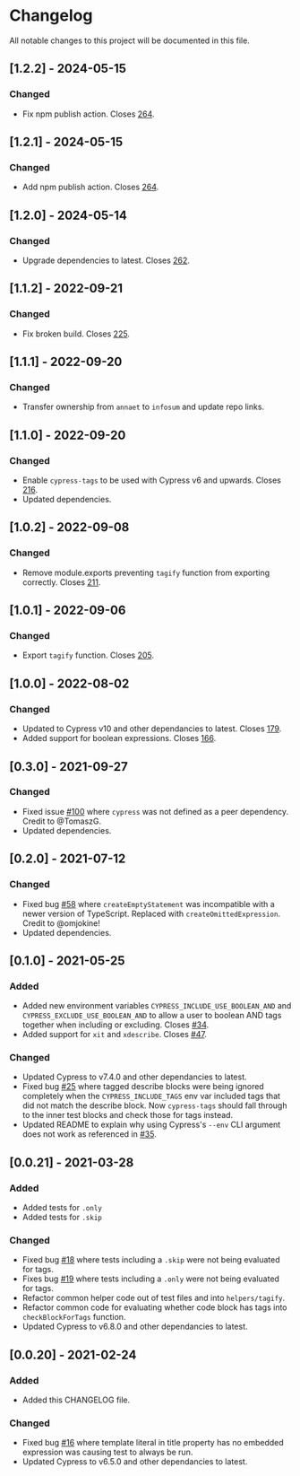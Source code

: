 # Changelog

All notable changes to this project will be documented in this file.

## [1.2.2] - 2024-05-15

### Changed

- Fix npm publish action. Closes [264](https://github.com/infosum/cypress-tags/issues/264).

## [1.2.1] - 2024-05-15

### Changed

- Add npm publish action. Closes [264](https://github.com/infosum/cypress-tags/issues/264).

## [1.2.0] - 2024-05-14

### Changed

- Upgrade dependencies to latest. Closes [262](https://github.com/infosum/cypress-tags/issues/262).

## [1.1.2] - 2022-09-21

### Changed

- Fix broken build. Closes [225](https://github.com/infosum/cypress-tags/issues/225).

## [1.1.1] - 2022-09-20

### Changed

- Transfer ownership from `annaet` to `infosum` and update repo links.

## [1.1.0] - 2022-09-20

### Changed

- Enable `cypress-tags` to be used with Cypress v6 and upwards. Closes [216](https://github.com/infosum/cypress-tags/issues/216).
- Updated dependencies.

## [1.0.2] - 2022-09-08

### Changed

- Remove module.exports preventing `tagify` function from exporting correctly. Closes [211](https://github.com/infosum/cypress-tags/issues/211).

## [1.0.1] - 2022-09-06

### Changed

- Export `tagify` function. Closes [205](https://github.com/infosum/cypress-tags/issues/205).

## [1.0.0] - 2022-08-02

### Changed

- Updated to Cypress v10 and other dependancies to latest. Closes [179](https://github.com/infosum/cypress-tags/issues/179).
- Added support for boolean expressions. Closes [166](https://github.com/infosum/cypress-tags/issues/166).

## [0.3.0] - 2021-09-27

### Changed

- Fixed issue [#100](https://github.com/infosum/cypress-tags/issues/100) where `cypress` was not defined as a peer dependency. Credit to @TomaszG.
- Updated dependencies.


## [0.2.0] - 2021-07-12

### Changed

- Fixed bug [#58](https://github.com/infosum/cypress-tags/issues/58) where `createEmptyStatement` was incompatible with a newer version of TypeScript. Replaced with `createOmittedExpression`. Credit to @omjokine!
- Updated dependencies.


## [0.1.0] - 2021-05-25

### Added

- Added new environment variables `CYPRESS_INCLUDE_USE_BOOLEAN_AND` and `CYPRESS_EXCLUDE_USE_BOOLEAN_AND` to allow a user to boolean AND tags together when including or excluding. Closes [#34](https://github.com/infosum/cypress-tags/issues/34).
- Added support for `xit` and `xdescribe`. Closes [#47](https://github.com/infosum/cypress-tags/issues/47).

### Changed

- Updated Cypress to v7.4.0 and other dependancies to latest.
- Fixed bug [#25](https://github.com/infosum/cypress-tags/issues/25) where tagged describe blocks were being ignored completely when the `CYPRESS_INCLUDE_TAGS` env var included tags that did not match the describe block. Now `cypress-tags` should fall through to the inner test blocks and check those for tags instead.
- Updated README to explain why using Cypress's `--env` CLI argument does not work as referenced in [#35](https://github.com/infosum/cypress-tags/issues/35).


## [0.0.21] - 2021-03-28

### Added

- Added tests for `.only`
- Added tests for `.skip`

### Changed

- Fixed bug [#18](https://github.com/infosum/cypress-tags/issues/18) where tests including a `.skip` were not being evaluated for tags.
- Fixes bug [#19](https://github.com/infosum/cypress-tags/issues/19) where tests including a `.only` were not being evaluated for tags.
- Refactor common helper code out of test files and into `helpers/tagify`.
- Refactor common code for evaluating whether code block has tags into `checkBlockForTags` function.
- Updated Cypress to v6.8.0 and other dependancies to latest.


## [0.0.20] - 2021-02-24

### Added

- Added this CHANGELOG file.

### Changed

- Fixed bug [#16](https://github.com/infosum/cypress-tags/issues/16) where template literal in title property has no embedded expression was causing test to always be run.
- Updated Cypress to v6.5.0 and other dependancies to latest.
